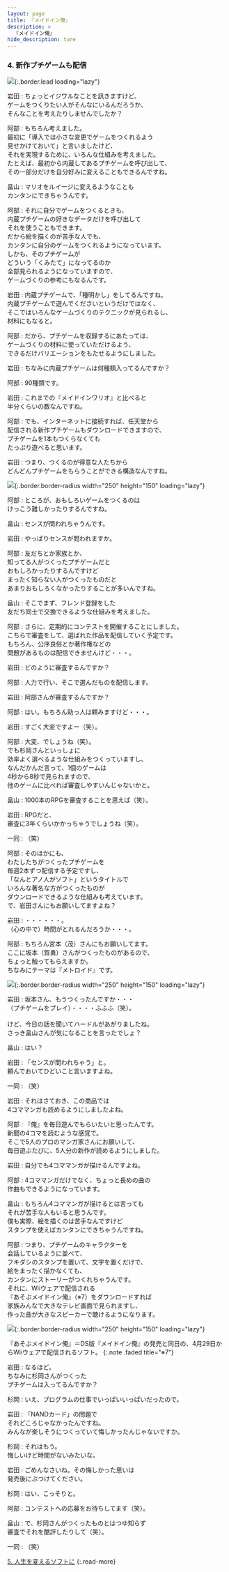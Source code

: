 ```yaml
---
layout: page
title: 『メイドイン俺』
description: >
  『メイドイン俺』
hide_description: ture
---
```


### 4. 新作プチゲームも配信

![](/interviews/jp/nds/XXXX/vol1/img/mainvisual4.jpg){:.border.lead loading="lazy"}

岩田
: ちょっとイジワルなことを訊きますけど、<br>ゲームをつくりたい人がそんなにいるんだろうか、<br>そんなことを考えたりしませんでしたか？

阿部
: もちろん考えました。<br>最初に「導入では小さな変更でゲームをつくれるよう<br>見せかけておいて」と言いましたけど、<br>それを実現するために、いろんな仕組みを考えました。<br>たとえば、最初から内蔵してあるプチゲームを呼び出して、<br>その一部分だけを自分好みに変えることもできるんですね。

畠山
: マリオをルイージに変えるようなことも<br>カンタンにできちゃうんです。

阿部
: それに自分でゲームをつくるときも、<br>内蔵プチゲームの好きなデータだけを呼び出して<br>それを使うこともできます。<br>だから絵を描くのが苦手な人でも、<br>カンタンに自分のゲームをつくれるようになっています。<br>しかも、そのプチゲームが<br>どういう「くみたて」になってるのか<br>全部見られるようになっていますので、<br>ゲームづくりの参考にもなるんです。

岩田
: 内蔵プチゲームで、「種明かし」をしてるんですね。<br>内蔵プチゲームで遊んでくださいというだけではなく、<br>そこではいろんなゲームづくりのテクニックが見られるし、<br>材料にもなると。

阿部
: だから、プチゲームを収録するにあたっては、<br>ゲームづくりの材料に使っていただけるよう、<br>できるだけバリエーションをもたせるようにしました。

岩田
: ちなみに内蔵プチゲームは何種類入ってるんですか？

阿部
: 90種類です。

岩田
: これまでの『メイドインワリオ』と比べると<br>半分くらいの数なんですね。

阿部
: でも、インターネットに接続すれば、任天堂から<br>配信される新作プチゲームもダウンロードできますので、<br>プチゲームを1本もつくらなくても<br>たっぷり遊べると思います。

岩田
: つまり、つくるのが得意な人たちから<br>どんどんプチゲームをもらうことができる構造なんですね。

![](/interviews/jp/nds/XXXX/vol1/img/photo12.jpg){:.border.border-radius width="250" height="150" loading="lazy"}

阿部
: ところが、おもしろいゲームをつくるのは<br>けっこう難しかったりするんですね。

畠山
: センスが問われちゃうんです。

岩田
: やっぱりセンスが問われますか。

阿部
: 友だちとか家族とか、<br>知ってる人がつくったプチゲームだと<br>おもしろかったりするんですけど<br>まったく知らない人がつくったものだと<br>あまりおもしろくなかったりすることが多いんですね。

畠山
: そこでまず、フレンド登録をした<br>友だち同士で交換できるような仕組みを考えました。

阿部
: さらに、定期的にコンテストを開催することにしました。<br>こちらで審査をして、選ばれた作品を配信していく予定です。<br>もちろん、公序良俗とか著作権などの<br>問題があるものは配信できませんけど・・・。

岩田
: どのように審査するんですか？

阿部
: 人力で行い、そこで選んだものを配信します。

岩田
: 阿部さんが審査するんですか？

阿部
: はい。もちろん助っ人は頼みますけど・・・。

岩田
: すごく大変ですよー（笑）。

阿部
: 大変、でしょうね（笑）。<br>でも杉岡さんといっしょに<br>効率よく選べるような仕組みをつくっていますし、<br>なんだかんだ言って、1個のゲームは<br>4秒から8秒で見られますので、<br>他のゲームに比べれば審査しやすいんじゃないかと。

畠山
: 1000本のRPGを審査することを思えば（笑）。

岩田
: RPGだと、<br>審査に3年くらいかかっちゃうでしょうね（笑）。

一同
: （笑）

阿部
: そのほかにも、<br>わたしたちがつくったプチゲームを<br>毎週2本ずつ配信する予定ですし、<br>「なんとアノ人がソフト」というタイトルで<br>いろんな著名な方がつくったものが<br>ダウンロードできるような仕組みも考えています。<br>で、岩田さんにもお願いしてますよね？

岩田
: ・・・・・・。<br>（心の中で）時間がとれるんだろうか・・・。

阿部
: もちろん宮本（茂）さんにもお願いしてます。<br>ここに坂本（賀勇）さんがつくったものがあるので、<br>ちょっと触ってもらえますか。<br>ちなみにテーマは『メトロイド』です。

![](/interviews/jp/nds/XXXX/vol1/img/photo13.jpg){:.border.border-radius width="250" height="150" loading="lazy"}

岩田
: 坂本さん、もうつくったんですか・・・<br>（プチゲームをプレイ）・・・・ふふふ（笑）。<br>&nbsp;<br>けど、今日の話を聞いてハードルがあがりましたね。<br>さっき畠山さんが気になることを言ったでしょ？

畠山
: はい？

岩田
: 「センスが問われちゃう」と。<br>頼んでおいてひどいこと言いますよね。

一同
: （笑）

岩田
: それはさておき、この商品では<br>4コママンガも読めるようにしましたよね。

阿部
: 『俺』を毎日遊んでもらいたいと思ったんです。<br>新聞の4コマを読むような感覚で。<br>そこで5人のプロのマンガ家さんにお願いして、<br>毎日遊ぶたびに、5人分の新作が読めるようにしました。

岩田
: 自分でも4コママンガが描けるんですよね。

阿部
: 4コママンガだけでなく、ちょっと長めの曲の<br>作曲もできるようになっています。

畠山
: もちろん4コママンガが描けるとは言っても<br>それが苦手な人もいると思うんです。<br>僕も実際、絵を描くのは苦手なんですけど<br>スタンプを使えばカンタンにできちゃうんですね。

阿部
: つまり、プチゲームのキャラクターを<br>会話しているように並べて、<br>フキダシのスタンプを置いて、文字を置くだけで、<br>絵をまったく描かなくても、<br>カンタンにストーリーがつくれちゃうんです。<br>それに、Wiiウェアで配信される<br>『あそぶメイドイン俺』（※7）をダウンロードすれば<br>家族みんなで大きなテレビ画面で見られますし、<br>作った曲が大きなスピーカーで聴けるようになります。

![](/interviews/jp/nds/XXXX/vol1/img/photo14.jpg){:.border.border-radius width="250" height="150" loading="lazy"}

『あそぶメイドイン俺』＝DS版『メイドイン俺』の発売と同日の、4月29日からWiiウェアで配信されるソフト。
{:.note .faded title="※7"}

岩田
: なるほど。<br>ちなみに杉岡さんがつくった<br>プチゲームは入ってるんですか？

杉岡
: いえ、プログラムの仕事でいっぱいいっぱいだったので。

岩田
: 「NANDカード」の問題で<br>それどころじゃなかったんですね。<br>みんなが楽しそうにつくっていて悔しかったんじゃないですか。

杉岡
: それはもう。<br>悔しいけど時間がないみたいな。

岩田
: ごめんなさいね。その悔しかった思いは<br>発売後にぶつけてください。

杉岡
: はい、こっそりと。

阿部
: コンテストへの応募をお待ちしてます（笑）。

畠山
: で、杉岡さんがつくったものとはつゆ知らず<br>審査でそれを酷評したりして（笑）。

一同
: （笑）

[5. 人生を変えるソフトに](5.md)
{:.read-more}

